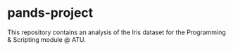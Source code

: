 # pands-project
This repository contains an analysis of the Iris dataset for the Programming &amp; Scripting module @ ATU.
